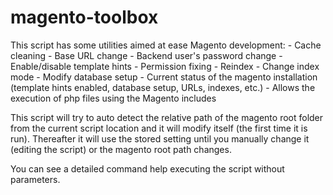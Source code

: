 magento-toolbox
===============
This script has some utilities aimed at ease Magento development:
    - Cache cleaning
    - Base URL change
    - Backend user's password change
    - Enable/disable template hints
    - Permission fixing
    - Reindex
    - Change index mode
    - Modify database setup
    - Current status of the magento installation (template hints enabled, database setup, URLs, indexes, etc.)
    - Allows the execution of php files using the Magento includes
    
This script will try to auto detect the relative path of the magento root folder from the current script location
and it will modify itself (the first time it is run). Thereafter it will use the stored setting until you manually
change it (editing the script) or the magento root path changes.

You can see a detailed command help executing the script without parameters.
